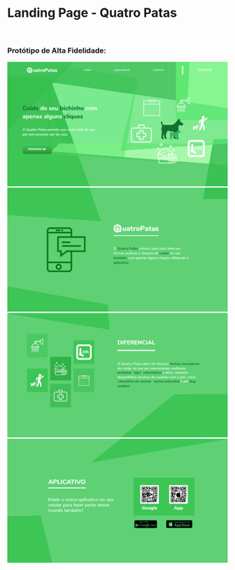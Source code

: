 # **Landing Page - Quatro Patas**
</br>

### Protótipo de Alta Fidelidade: 

![](./src/assets/01.png)
![](./src/assets/02.png)
![](./src/assets/03.png)
![](./src/assets/04.png)
